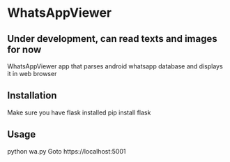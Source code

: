 # WhatsAppViewer
## Under development, can read texts and images for now
WhatsAppViewer app that parses android whatsapp database and displays it in web browser

## Installation
Make sure you have flask installed
pip install flask

## Usage
python wa.py
Goto https://localhost:5001